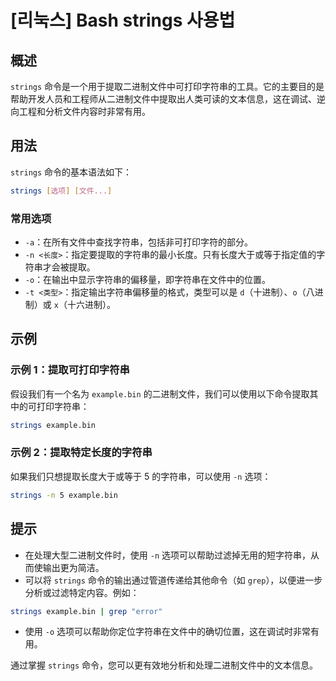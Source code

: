 # [리눅스] Bash strings 사용법

## 概述
`strings` 命令是一个用于提取二进制文件中可打印字符串的工具。它的主要目的是帮助开发人员和工程师从二进制文件中提取出人类可读的文本信息，这在调试、逆向工程和分析文件内容时非常有用。

## 用法
`strings` 命令的基本语法如下：

```bash
strings [选项] [文件...]
```

### 常用选项
- `-a`：在所有文件中查找字符串，包括非可打印字符的部分。
- `-n <长度>`：指定要提取的字符串的最小长度。只有长度大于或等于指定值的字符串才会被提取。
- `-o`：在输出中显示字符串的偏移量，即字符串在文件中的位置。
- `-t <类型>`：指定输出字符串偏移量的格式，类型可以是 `d`（十进制）、`o`（八进制）或 `x`（十六进制）。

## 示例
### 示例 1：提取可打印字符串
假设我们有一个名为 `example.bin` 的二进制文件，我们可以使用以下命令提取其中的可打印字符串：

```bash
strings example.bin
```

### 示例 2：提取特定长度的字符串
如果我们只想提取长度大于或等于 5 的字符串，可以使用 `-n` 选项：

```bash
strings -n 5 example.bin
```

## 提示
- 在处理大型二进制文件时，使用 `-n` 选项可以帮助过滤掉无用的短字符串，从而使输出更为简洁。
- 可以将 `strings` 命令的输出通过管道传递给其他命令（如 `grep`），以便进一步分析或过滤特定内容。例如：

```bash
strings example.bin | grep "error"
```

- 使用 `-o` 选项可以帮助你定位字符串在文件中的确切位置，这在调试时非常有用。

通过掌握 `strings` 命令，您可以更有效地分析和处理二进制文件中的文本信息。